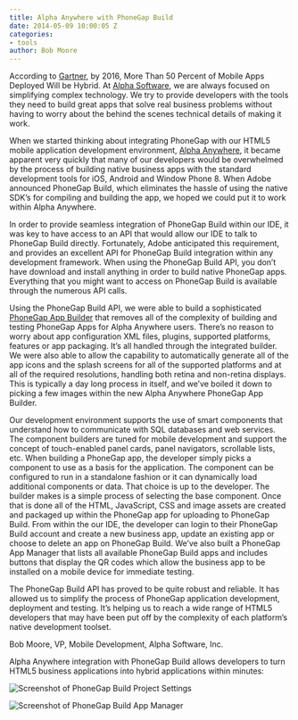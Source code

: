 ```yaml
---
title: Alpha Anywhere with PhoneGap Build
date: 2014-05-09 10:00:05 Z
categories:
- tools
author: Bob Moore
---
```


According to [Gartner](http://www.gartner.com/newsroom/id/2324917), by 2016, More Than 50 Percent of Mobile Apps Deployed Will be Hybrid. At [Alpha Software](http://www.alphasoftware.com), we are always focused on simplifying complex technology. We try to provide developers with the tools they need to build great apps that solve real business problems without having to worry about the behind the scenes technical details of making it work.

When we started thinking about integrating PhoneGap with our HTML5 mobile application development environment, [Alpha Anywhere](http://alphasoftware.com/products.asp), it became apparent very quickly that many of our developers would be overwhelmed by the process of building native business apps with the standard development tools for iOS, Android and Window Phone 8. When Adobe announced PhoneGap Build, which eliminates the hassle of using the native SDK’s for compiling and building the app, we hoped we could put it to work within Alpha Anywhere.

In order to provide seamless integration of PhoneGap Build within our IDE, it was key to have access to an API that would allow our IDE to talk to PhoneGap Build directly. Fortunately, Adobe anticipated this requirement, and provides an excellent API for PhoneGap Build integration within any development framework. When using the PhoneGap Build API, you don’t have download and install anything in order to build native PhoneGap apps. Everything that you might want to access on PhoneGap Build is available through the numerous API calls.

Using the PhoneGap Build API, we were able to build a sophisticated [PhoneGap App Builder](http://alphasoftware.com/alpha-anywhere-2.asp) that removes all of the complexity of building and testing PhoneGap Apps for Alpha Anywhere users. There’s no reason to worry about app configuration XML files, plugins, supported platforms, features or app packaging. It’s all handled through the integrated builder. We were also able to allow the capability to automatically generate all of the app icons and the splash screens for all of the supported platforms and at all of the required resolutions, handling both retina and non-retina displays. This is typically a day long process in itself, and we’ve boiled it down to picking a few images within the new Alpha Anywhere PhoneGap App Builder.

Our development environment supports the use of smart components that understand how to communicate with SQL databases and web services. The component builders are tuned for mobile development and support the concept of touch-enabled panel cards, panel navigators, scrollable lists, etc. When building a PhoneGap app, the developer simply picks a component to use as a basis for the application. The component can be configured to run in a standalone fashion or it can dynamically load additional components or data. That choice is up to the developer. The builder makes is a simple process of selecting the base component. Once that is done all of the HTML, JavaScript, CSS and image assets are created and packaged up within the PhoneGap app for uploading to PhoneGap Build. From within the our IDE, the developer can login to their PhoneGap Build account and create a new business app, update an existing app or choose to delete an app on PhoneGap Build. We’ve also built a PhoneGap App Manager that lists all available PhoneGap Build apps and includes buttons that display the QR codes which allow the business app to be installed on a mobile device for immediate testing.

The PhoneGap Build API has proved to be quite robust and reliable. It has allowed us to simplify the process of PhoneGap application development, deployment and testing. It’s helping us to reach a wide range of HTML5 developers that may have been put off by the complexity of each platform’s native development toolset.

Bob Moore, VP, Mobile Development, Alpha Software, Inc.

Alpha Anywhere integration with PhoneGap Build allows developers to turn HTML5 business applications into hybrid applications within minutes:

![Screenshot of PhoneGap Build Project Settings](/blog/uploads/2014-05/PhoneGap-App-Builder-Alpha-Anyhwere.PNG)

![Screenshot of PhoneGap Build App Manager](/blog/uploads/2014-05/PhoneGap-App-Manager-Alpha-Anywhere.PNG)
